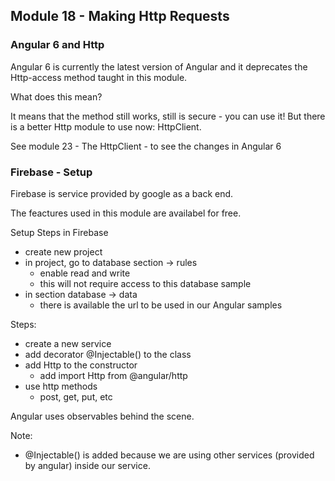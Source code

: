 ## Module 18 - Making Http Requests
### Angular 6 and Http

Angular 6 is currently the latest version of Angular and it deprecates the Http-access method taught in this module.

What does this mean?

It means that the method still works, still is secure - you can use it! But there is a better Http module to use now: HttpClient.

See module 23 - The HttpClient - to see the changes in Angular 6

### Firebase - Setup

Firebase is service provided by google as a  back end.

The feactures used in this module are availabel for free.

Setup Steps in Firebase
- create new project
- in project, go to database section -> rules
	- enable read and write
	- this will not require access to this database sample
- in section database -> data
	- there is available the url to be used in our Angular samples
	
Steps:
- create a new service
- add decorator @Injectable() to the class
- add Http to the constructor
	- add import Http from @angular/http
- use http methods
	- post, get, put, etc

Angular uses observables behind the scene.

Note: 
- @Injectable() is added because we are using other services (provided by angular) inside our service.